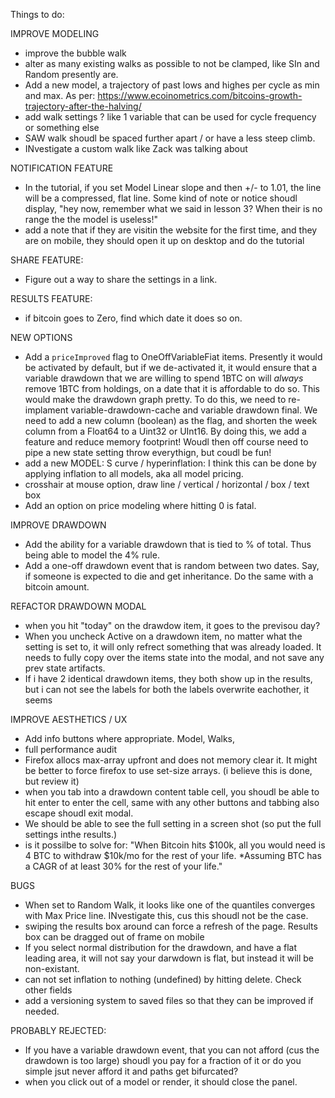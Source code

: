 Things to do:

IMPROVE MODELING

- improve the bubble walk
- alter as many existing walks as possible to not be clamped, like SIn and Random presently are.
- Add a new model, a trajectory of past lows and highes per cycle as min and max. As per: https://www.ecoinometrics.com/bitcoins-growth-trajectory-after-the-halving/
- add walk settings ? like 1 variable that can be used for cycle frequency or something else
- SAW walk shoudl be spaced further apart / or have a less steep climb.
- INvestigate a custom walk like Zack was talking about

NOTIFICATION FEATURE

- In the tutorial, if you set Model Linear slope and then +/- to 1.01, the line will be a compressed, flat line. Some kind of note or notice shoudl display, "hey now, remember what we said in lesson 3? When their is no range the the model is useless!"
- add a note that if they are visitin the website for the first time, and they are on mobile, they should open it up on desktop and do the tutorial

SHARE FEATURE:

- Figure out a way to share the settings in a link.

RESULTS FEATURE:

- if bitcoin goes to Zero, find which date it does so on.

NEW OPTIONS

- Add a `priceImproved` flag to OneOffVariableFiat items. Presently it would be activated by default, but if we de-activated it, it would ensure that a variable drawdown that we are willing to spend 1BTC on will _always_ remove 1BTC from holdings, on a date that it is affordable to do so. This would make the drawdown graph pretty. To do this, we need to re-implament variable-drawdown-cache and variable drawdown final. We need to add a new column (boolean) as the flag, and shorten the week column from a Float64 to a Uint32 or UInt16. By doing this, we add a feature and reduce memory footprint! Woudl then off course need to pipe a new state setting throw everythign, but coudl be fun!
- add a new MODEL: S curve / hyperinflation: I think this can be done by applying inflation to all models, aka all model pricing.
- crosshair at mouse option, draw line / vertical / horizontal / box / text box
- Add an option on price modeling where hitting 0 is fatal.

IMPROVE DRAWDOWN

- Add the ability for a variable drawdown that is tied to % of total. Thus being able to model the 4% rule.
- Add a one-off drawdown event that is random between two dates. Say, if someone is expected to die and get inheritance. Do the same with a bitcoin amount.

REFACTOR DRAWDOWN MODAL

- when you hit "today" on the drawdow item, it goes to the previsou day?
- When you uncheck Active on a drawdown item, no matter what the setting is set to, it will only refrect something that was already loaded. It needs to fully copy over the items state into the modal, and not save any prev state artifacts.
- If i have 2 identical drawdown items, they both show up in the results, but i can not see the labels for both the labels overwrite eachother, it seems

IMPROVE AESTHETICS / UX

- Add info buttons where appropriate. Model, Walks,
- full performance audit
- Firefox allocs max-array upfront and does not memory clear it. It might be better to force firefox to use set-size arrays. (i believe this is done, but review it)
- when you tab into a drawdown content table cell, you shoudl be able to hit enter to enter the cell, same with any other buttons and tabbing also escape shoudl exit modal.
- We should be able to see the full setting in a screen shot (so put the full settings inthe results.)
- is it possilbe to solve for: "When Bitcoin hits $100k, all you would need is 4 BTC to withdraw $10k/mo for the rest of your life. \*Assuming BTC has a CAGR of at least 30% for the rest of your life."

BUGS

- When set to Random Walk, it looks like one of the quantiles converges with Max Price line. INvestigate this, cus this shoudl not be the case.
- swiping the results box around can force a refresh of the page. Results box can be dragged out of frame on mobile
- If you select normal distribution for the drawdown, and have a flat leading area, it will not say your darwdown is flat, but instead it will be non-existant.
- can not set inflation to nothing (undefined) by hitting delete. Check other fields
- add a versioning system to saved files so that they can be improved if needed.

PROBABLY REJECTED:

- If you have a variable drawdown event, that you can not afford (cus the drawdown is too large) shoudl you pay for a fraction of it or do you simple jsut never afford it and paths get bifurcated?
- when you click out of a model or render, it should close the panel.
